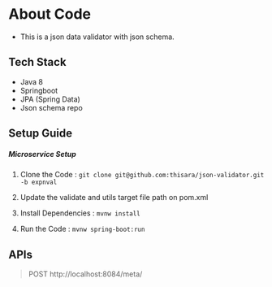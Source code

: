 # About Code #

- This is a json data validator with json schema.

## Tech Stack 

- Java 8
- Springboot
- JPA (Spring Data)
- Json schema repo

## Setup Guide 

##### Microservice Setup
1. Clone the Code : `` git clone git@github.com:thisara/json-validator.git -b expnval ``

2. Update the validate and utils target file path on pom.xml

2. Install Dependencies : `` mvnw install ``

3. Run the Code : `` mvnw spring-boot:run ``

## APIs

> POST http://localhost:8084/meta/